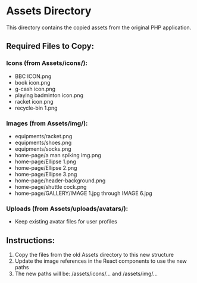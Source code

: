 # Assets Directory

This directory contains the copied assets from the original PHP application.

## Required Files to Copy:

### Icons (from Assets/icons/):
- BBC ICON.png
- book icon.png
- g-cash icon.png
- playing badminton icon.png
- racket icon.png
- recycle-bin 1.png

### Images (from Assets/img/):
- equipments/racket.png
- equipments/shoes.png
- equipments/socks.png
- home-page/a man spiking img.png
- home-page/Ellipse 1.png
- home-page/Ellipse 2.png
- home-page/Ellipse 3.png
- home-page/header-background.png
- home-page/shuttle cock.png
- home-page/GALLERY/IMAGE 1.jpg through IMAGE 6.jpg

### Uploads (from Assets/uploads/avatars/):
- Keep existing avatar files for user profiles

## Instructions:
1. Copy the files from the old Assets directory to this new structure
2. Update the image references in the React components to use the new paths
3. The new paths will be: /assets/icons/... and /assets/img/...
